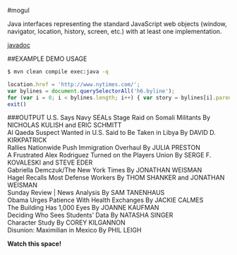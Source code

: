 #mogul

Java interfaces representing the standard JavaScript web objects (window, navigator, location, history, screen, etc.) with at least one implementation.

[javadoc](http://snoblind.github.io/mogul/apidocs/overview-summary.html)

##EXAMPLE DEMO USAGE

```bash
$ mvn clean compile exec:java -q
```

```javascript
location.href = 'http://www.nytimes.com/';
var bylines = document.querySelectorAll('h6.byline');
for (var i = 0; i < bylines.length; i++) { var story = bylines[i].parentNode; var headline = story.querySelector('h1,h2,h3,h4,h5,h6,h7,h8'); console.log(headline.innerText.trim() + ' ' + bylines[i].innerText.trim()); }
exit()
```

###OUTPUT
U.S. Says Navy SEALs Stage Raid on Somali Militants By NICHOLAS KULISH and ERIC SCHMITT  
Al Qaeda Suspect Wanted in U.S. Said to Be Taken in Libya By DAVID D. KIRKPATRICK  
Rallies Nationwide Push Immigration Overhaul By JULIA PRESTON  
A Frustrated Alex Rodriguez Turned on the Players Union By SERGE F. KOVALESKI and STEVE EDER  
Gabriella Demczuk/The New York Times By JONATHAN WEISMAN  
Hagel Recalls Most Defense Workers By THOM SHANKER and JONATHAN WEISMAN  
Sunday Review | News Analysis By SAM TANENHAUS  
Obama Urges Patience With Health Exchanges By JACKIE CALMES  
The Building Has 1,000 Eyes By JOANNE KAUFMAN  
Deciding Who Sees Students’ Data By NATASHA SINGER  
Character Study By COREY KILGANNON  
Disunion: Maximilian in Mexico By PHIL LEIGH  

__Watch this space!__
